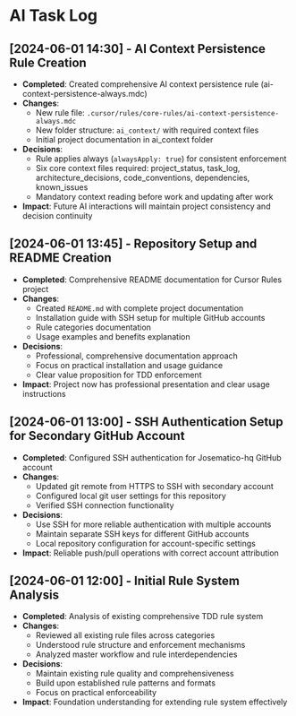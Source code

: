 # AI Task Log

## [2024-06-01 14:30] - AI Context Persistence Rule Creation
- **Completed**: Created comprehensive AI context persistence rule (ai-context-persistence-always.mdc)
- **Changes**: 
  - New rule file: `.cursor/rules/core-rules/ai-context-persistence-always.mdc`
  - New folder structure: `ai_context/` with required context files
  - Initial project documentation in ai_context folder
- **Decisions**: 
  - Rule applies always (`alwaysApply: true`) for consistent enforcement
  - Six core context files required: project_status, task_log, architecture_decisions, code_conventions, dependencies, known_issues
  - Mandatory context reading before work and updating after work
- **Impact**: Future AI interactions will maintain project consistency and decision continuity

## [2024-06-01 13:45] - Repository Setup and README Creation
- **Completed**: Comprehensive README documentation for Cursor Rules project
- **Changes**: 
  - Created `README.md` with complete project documentation
  - Installation guide with SSH setup for multiple GitHub accounts
  - Rule categories documentation
  - Usage examples and benefits explanation
- **Decisions**: 
  - Professional, comprehensive documentation approach
  - Focus on practical installation and usage guidance
  - Clear value proposition for TDD enforcement
- **Impact**: Project now has professional presentation and clear usage instructions

## [2024-06-01 13:00] - SSH Authentication Setup for Secondary GitHub Account
- **Completed**: Configured SSH authentication for Josematico-hq GitHub account
- **Changes**: 
  - Updated git remote from HTTPS to SSH with secondary account
  - Configured local git user settings for this repository
  - Verified SSH connection functionality
- **Decisions**: 
  - Use SSH for more reliable authentication with multiple accounts
  - Maintain separate SSH keys for different GitHub accounts
  - Local repository configuration for account-specific settings
- **Impact**: Reliable push/pull operations with correct account attribution

## [2024-06-01 12:00] - Initial Rule System Analysis
- **Completed**: Analysis of existing comprehensive TDD rule system
- **Changes**: 
  - Reviewed all existing rule files across categories
  - Understood rule structure and enforcement mechanisms
  - Analyzed master workflow and rule interdependencies
- **Decisions**: 
  - Maintain existing rule quality and comprehensiveness
  - Build upon established rule patterns and formats
  - Focus on practical enforceability
- **Impact**: Foundation understanding for extending rule system effectively 